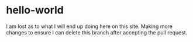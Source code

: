 # hello-world
I am lost as to what I will end up doing here on this site.
Making more changes to ensure I can delete this branch after accepting the pull request.
